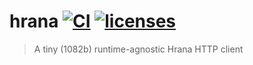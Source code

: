 # hrana [![CI](https://github.com/lukeed/hrana/workflows/CI/badge.svg)](https://github.com/lukeed/hrana/actions?query=workflow%3ACI) [![licenses](https://licenses.dev/b/npm/hrana)](https://licenses.dev/npm/hrana)

> A tiny (1082b) runtime-agnostic Hrana HTTP client
